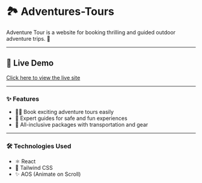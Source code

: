# 🏞️ Adventures-Tours

Adventure Tour is a website for booking thrilling and guided outdoor adventure trips. 🚀

---

## 🚀 Live Demo

[Click here to view the live site](https://storied-choux-cd5a1b.netlify.app/)

---

### ✨ Features

- 🧗‍♂️ Book exciting adventure tours easily
- 🧭 Expert guides for safe and fun experiences
- 🎒 All-inclusive packages with transportation and gear

---

### 🛠️ Technologies Used

- ⚛️ React
- 🎨 Tailwind CSS
- ✨ AOS (Animate on Scroll)
